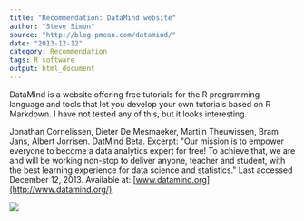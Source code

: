```yaml
---
title: "Recommendation: DataMind website"
author: "Steve Simon"
source: "http://blog.pmean.com/datamind/"
date: "2013-12-12"
category: Recommendation
tags: R software
output: html_document
---
```


DataMind is a website offering free tutorials for the R programming
language and tools that let you develop your own tutorials based on R
Markdown. I have not tested any of this, but it looks
interesting.

<!---More--->

Jonathan Cornelissen, Dieter De Mesmaeker, Martijn Theuwissen, Bram
Jans, Albert Jorrisen. DatMind Beta. Excerpt: "Our mission is to empower
everyone to become a data analytics expert for free! To achieve that, we
are and will be working non-stop to deliver anyone, teacher and student,
with the best learning experience for data science and statistics." Last
accessed December 12, 2013. Available at:
[www.datamind.org](http://www.datamind.org/).

![](../../../web/images/datamind01.png)




